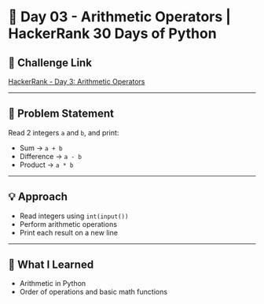 # 📅 Day 03 - Arithmetic Operators | HackerRank 30 Days of Python

## 🔹 Challenge Link
[HackerRank - Day 3: Arithmetic Operators](https://www.hackerrank.com/challenges/python-arithmetic-operators/problem)

---

## 📌 Problem Statement

Read 2 integers `a` and `b`, and print:
- Sum → `a + b`
- Difference → `a - b`
- Product → `a * b`

---

## 💡 Approach

- Read integers using `int(input())`
- Perform arithmetic operations
- Print each result on a new line

---

## 🧠 What I Learned

- Arithmetic in Python
- Order of operations and basic math functions
